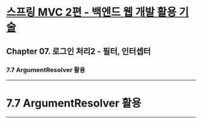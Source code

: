 # <a href = "../README.md" target="_blank">스프링 MVC 2편 - 백엔드 웹 개발 활용 기술</a>
## Chapter 07. 로그인 처리2 - 필터, 인터셉터
### 7.7 ArgumentResolver 활용


---

# 7.7 ArgumentResolver 활용

---
